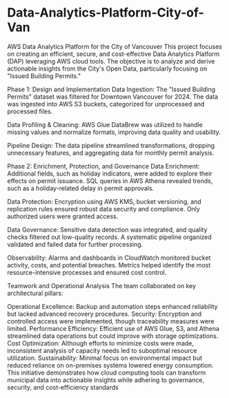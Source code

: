 # Data-Analytics-Platform-City-of-Van

AWS Data Analytics Platform for the City of Vancouver
This project focuses on creating an efficient, secure, and cost-effective Data Analytics Platform (DAP) leveraging AWS cloud tools. The objective is to analyze and derive actionable insights from the City's Open Data, particularly focusing on "Issued Building Permits."

Phase 1: Design and Implementation
Data Ingestion: The "Issued Building Permits" dataset was filtered for Downtown Vancouver for 2024. The data was ingested into AWS S3 buckets, categorized for unprocessed and processed files.

Data Profiling & Cleaning: AWS Glue DataBrew was utilized to handle missing values and normalize formats, improving data quality and usability.

Pipeline Design: The data pipeline streamlined transformations, dropping unnecessary features, and aggregating data for monthly permit analysis.

Phase 2: Enrichment, Protection, and Governance
Data Enrichment: Additional fields, such as holiday indicators, were added to explore their effects on permit issuance. SQL queries in AWS Athena revealed trends, such as a holiday-related delay in permit approvals.

Data Protection: Encryption using AWS KMS, bucket versioning, and replication rules ensured robust data security and compliance. Only authorized users were granted access.

Data Governance: Sensitive data detection was integrated, and quality checks filtered out low-quality records. A systematic pipeline organized validated and failed data for further processing.

Observability: Alarms and dashboards in CloudWatch monitored bucket activity, costs, and potential breaches. Metrics helped identify the most resource-intensive processes and ensured cost control.

Teamwork and Operational Analysis
The team collaborated on key architectural pillars:

Operational Excellence: Backup and automation steps enhanced reliability but lacked advanced recovery procedures.
Security: Encryption and controlled access were implemented, though traceability measures were limited.
Performance Efficiency: Efficient use of AWS Glue, S3, and Athena streamlined data operations but could improve with storage optimizations.
Cost Optimization: Although efforts to minimize costs were made, inconsistent analysis of capacity needs led to suboptimal resource utilization.
Sustainability: Minimal focus on environmental impact but reduced reliance on on-premises systems lowered energy consumption.
This initiative demonstrates how cloud computing tools can transform municipal data into actionable insights while adhering to governance, security, and cost-efficiency standards
